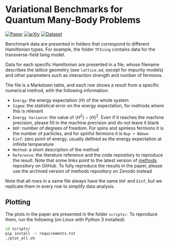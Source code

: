 # Variational Benchmarks for Quantum Many-Body Problems

[![Paper](https://img.shields.io/badge/Paper-Science%20386,%20296%20%282024%29-C72326)](https://doi.org/10.1126/science.adg9774)
[![arXiv](https://img.shields.io/badge/arXiv-2302.04919-B31B1B)](https://arxiv.org/abs/2302.04919)
[![Dataset](https://zenodo.org/badge/388489339.svg)](https://zenodo.org/badge/latestdoi/388489339)

Benchmark data are presented in folders that correspond to different Hamiltonian types. For example, the folder `TFIsing` contains data for the transverse-field Ising model.

Data for each specific Hamiltonian are presented in a file, whose filename describes the lattice geometry (see `lattice.md`, except for impurity models) and other parameters such as interaction strength and number of fermions.

The file is a Markdown table, and each row shows a result from a specific numerical method, with the following information:

* `Energy`: the energy expectation $\langle H \rangle$ of the whole system
* `Sigma`: the statistical error on the energy expectation, for methods where this is relevant
* `Energy Variance`: the value of $\langle H^2 \rangle - \langle H \rangle^2$. Even if it reaches the machine precision, please fill in the machine precision and do not leave it blank
* `DOF`: number of degrees of freedom. For spins and spinless fermions it is the number of particles, and for spinful fermions it is `Nup + Ndown`
* `Einf`: zero point of energy, usually defined as the energy expectation at infinite temperature
* `Method`: a short description of the method
* `Reference`: the literature reference and the code repository to reproduce the result. Note that some links point to the latest version of [methods](https://github.com/varbench/methods) repository on GitHub. To fully reproduce the results in the paper, please use the archived version of methods repository on Zenodo instead

Note that all rows in a same file always have the same `DOF` and `Einf`, but we replicate them in every row to simplify data analysis.

## Plotting

The plots in the paper are presented in the folder `scripts/`. To reproduce them, run the following (on Linux with Python 3 installed):
```sh
cd scripts/
pip install -r requirements.txt
./plot_all.sh
```

